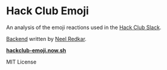 # Hack Club Emoji

An analysis of the emoji reactions used in the [Hack Club Slack](https://hackclub.com/community/).

[Backend](https://github.com/neelr/emoji-ranker) written by [Neel Redkar](https://github.com/hacker719).

[**hackclub-emoji.now.sh**](https://hackclub-emoji.now.sh/)

MIT License
